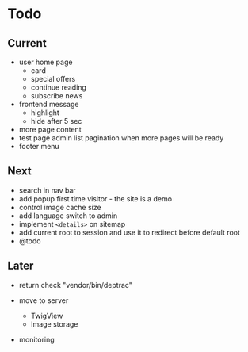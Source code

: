 # Todo

## Current

- user home page
  - card
  - special offers
  - continue reading
  - subscribe news
- frontend message
  - highlight
  - hide after 5 sec
- more page content
- test page admin list pagination when more pages will be ready
- footer menu

## Next

- search in nav bar
- add popup first time visitor - the site is a demo
- control image cache size
- add language switch to admin
- implement `<details>` on sitemap
- add current root to session and use it to redirect before default root
- @todo

## Later

- return check "vendor/bin/deptrac"

- move to server
  - TwigView
  - Image storage

- monitoring
